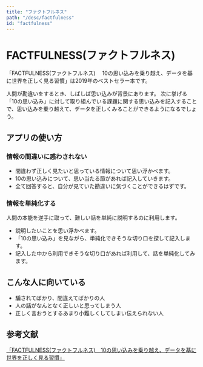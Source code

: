 ```yaml
---
title: "ファクトフルネス"
path: "/desc/factfulness"
id: "factfulness"
---
```


# FACTFULNESS(ファクトフルネス)　

「FACTFULNESS(ファクトフルネス)　 10の思い込みを乗り越え、データを基に世界を正しく見る習慣」は2019年のベストセラー本です。

人間が勘違いをするとき、しばしば思い込みが背景にあります。
次に挙げる「10の思い込み」に対して取り組んでいる課題に関する思い込みを記入することで、思い込みを乗り越えて、データを正しくみることができるようになるでしょう。

## アプリの使い方

### 情報の間違いに惑わされない

- 間違わず正しく見たいと思っている情報について思い浮かべます。
- 10の思い込みについて、思い当たる節があれば記入していきます。
- 全て回答すると、自分が見ていた勘違いに気づくことができるはずです。

### 情報を単純化する

人間の本能を逆手に取って、難しい話を単純に説明するのに利用します。

 - 説明したいことを思い浮かべます。
 - 「10の思い込み」を見ながら、単純化できそうな切り口を探して記入します。
 - 記入した中から利用できそうな切り口があれば利用して、話を単純化してみます。

## こんな人に向いている

- 騙されてばかり、間違えてばかりの人
- 人の話がなんとなく正しいと思ってしまう人
- 正しく言おうとするあまり小難しくしてしまい伝えられない人

## 参考文献

[「FACTFULNESS(ファクトフルネス)　10の思い込みを乗り越え、データを基に世界を正しく見る習慣」](https://amzn.to/2HEzhGf)
